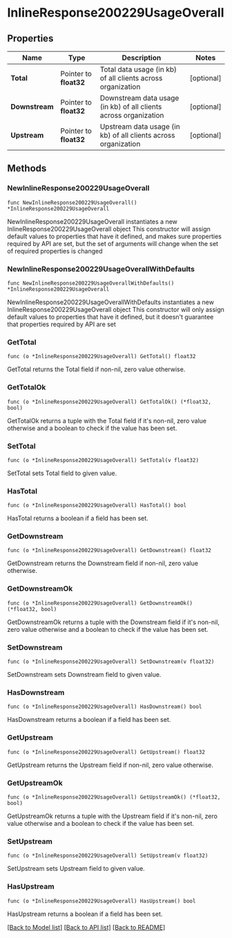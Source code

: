 # InlineResponse200229UsageOverall

## Properties

Name | Type | Description | Notes
------------ | ------------- | ------------- | -------------
**Total** | Pointer to **float32** | Total data usage (in kb) of all clients across organization | [optional] 
**Downstream** | Pointer to **float32** | Downstream data usage (in kb) of all clients across organization | [optional] 
**Upstream** | Pointer to **float32** | Upstream data usage (in kb) of all clients across organization | [optional] 

## Methods

### NewInlineResponse200229UsageOverall

`func NewInlineResponse200229UsageOverall() *InlineResponse200229UsageOverall`

NewInlineResponse200229UsageOverall instantiates a new InlineResponse200229UsageOverall object
This constructor will assign default values to properties that have it defined,
and makes sure properties required by API are set, but the set of arguments
will change when the set of required properties is changed

### NewInlineResponse200229UsageOverallWithDefaults

`func NewInlineResponse200229UsageOverallWithDefaults() *InlineResponse200229UsageOverall`

NewInlineResponse200229UsageOverallWithDefaults instantiates a new InlineResponse200229UsageOverall object
This constructor will only assign default values to properties that have it defined,
but it doesn't guarantee that properties required by API are set

### GetTotal

`func (o *InlineResponse200229UsageOverall) GetTotal() float32`

GetTotal returns the Total field if non-nil, zero value otherwise.

### GetTotalOk

`func (o *InlineResponse200229UsageOverall) GetTotalOk() (*float32, bool)`

GetTotalOk returns a tuple with the Total field if it's non-nil, zero value otherwise
and a boolean to check if the value has been set.

### SetTotal

`func (o *InlineResponse200229UsageOverall) SetTotal(v float32)`

SetTotal sets Total field to given value.

### HasTotal

`func (o *InlineResponse200229UsageOverall) HasTotal() bool`

HasTotal returns a boolean if a field has been set.

### GetDownstream

`func (o *InlineResponse200229UsageOverall) GetDownstream() float32`

GetDownstream returns the Downstream field if non-nil, zero value otherwise.

### GetDownstreamOk

`func (o *InlineResponse200229UsageOverall) GetDownstreamOk() (*float32, bool)`

GetDownstreamOk returns a tuple with the Downstream field if it's non-nil, zero value otherwise
and a boolean to check if the value has been set.

### SetDownstream

`func (o *InlineResponse200229UsageOverall) SetDownstream(v float32)`

SetDownstream sets Downstream field to given value.

### HasDownstream

`func (o *InlineResponse200229UsageOverall) HasDownstream() bool`

HasDownstream returns a boolean if a field has been set.

### GetUpstream

`func (o *InlineResponse200229UsageOverall) GetUpstream() float32`

GetUpstream returns the Upstream field if non-nil, zero value otherwise.

### GetUpstreamOk

`func (o *InlineResponse200229UsageOverall) GetUpstreamOk() (*float32, bool)`

GetUpstreamOk returns a tuple with the Upstream field if it's non-nil, zero value otherwise
and a boolean to check if the value has been set.

### SetUpstream

`func (o *InlineResponse200229UsageOverall) SetUpstream(v float32)`

SetUpstream sets Upstream field to given value.

### HasUpstream

`func (o *InlineResponse200229UsageOverall) HasUpstream() bool`

HasUpstream returns a boolean if a field has been set.


[[Back to Model list]](../README.md#documentation-for-models) [[Back to API list]](../README.md#documentation-for-api-endpoints) [[Back to README]](../README.md)


